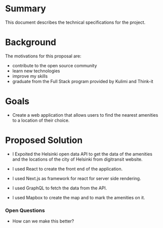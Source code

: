 # Summary
This document describes the technical specifications for the project.

# Background
The motivations for this proposal are:
- contribute to the open source community
- learn new technologies
- improve my skills
- graduate from the Full Stack program provided by Kulimi and Think-it

# Goals
- Create a web application that allows users to find the nearest amenities to a location of their choice.

# Proposed Solution
- I Expoited the Helsinki open data API to get the data of the amenities and the locations of the city of Helsinki from digitransit website.

- I used React to create the front end of the application.

- I used Next.js as framework for react for server side rendering.

- I used GraphQL to fetch the data from the API.

- I used Mapbox to create the map and to mark the amenities on it.


### Open Questions

- How can we make this better?


